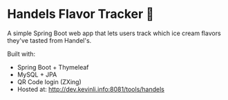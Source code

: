 # Handels Flavor Tracker 🍦

A simple Spring Boot web app that lets users track which ice cream flavors they've tasted from Handel's.

Built with:
- Spring Boot + Thymeleaf
- MySQL + JPA
- QR Code login (ZXing)
- Hosted at: http://dev.kevinli.info:8081/tools/handels
